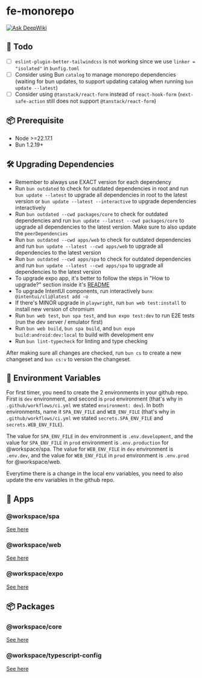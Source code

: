 # fe-monorepo

[![Ask DeepWiki](https://deepwiki.com/badge.svg)](https://deepwiki.com/rifandani/fe-monorepo)

## 🎯 Todo

- [ ] `eslint-plugin-better-tailwindcss` is not working since we use `linker = "isolated"` in `bunfig.toml`
- [ ] Consider using Bun `catalog` to manage monorepo dependencies (waiting for bun updates, to support updating catalog when running `bun update --latest`)
- [ ] Consider using `@tanstack/react-form` instead of `react-hook-form` (`next-safe-action` still does not support `@tanstack/react-form`)

## 📦 Prerequisite

- Node >=22.17.1
- Bun 1.2.19+

## 🛠️ Upgrading Dependencies

- Remember to always use EXACT version for each dependency
- Run `bun outdated` to check for outdated dependencies in root and run `bun update --latest` to upgrade all dependencies in root to the latest version or `bun update --latest --interactive` to upgrade dependencies interactively
- Run `bun outdated --cwd packages/core` to check for outdated dependencies and run `bun update --latest --cwd packages/core` to upgrade all dependencies to the latest version. Make sure to also update the `peerDependencies`
- Run `bun outdated --cwd apps/web` to check for outdated dependencies and run `bun update --latest --cwd apps/web` to upgrade all dependencies to the latest version
- Run `bun outdated --cwd apps/spa` to check for outdated dependencies and run `bun update --latest --cwd apps/spa` to upgrade all dependencies to the latest version
- To upgrade expo app, it's better to follow the steps in "How to upgrade?" section inside it's [README](./apps/expo/README.md)
- To upgrade IntentUI components, run interactively `bunx @intentui/cli@latest add -o`
- If there's MINOR upgrade in `playwright`, run `bun web test:install` to install new version of chromium
- Run `bun web test`, `bun spa test`, and `bun expo test:dev` to run E2E tests (run the dev server / emulator first)
- Run `bun web build`, `bun spa build`, and `bun expo build:android:dev:local` to build with development env
- Run `bun lint-typecheck` for linting and type checking

After making sure all changes are checked, run `bun cs` to create a new changeset and `bun cs:v` to version the changeset.

## 📝 Environment Variables

For first timer, you need to create the 2 environments in your github repo.
First is `dev` environment, and second is `prod` environment (that's why in `.github/workflows/ci.yml` we stated `environment: dev`).
In both environments, name it `SPA_ENV_FILE` and `WEB_ENV_FILE` (that's why in `.github/workflows/ci.yml` we stated `secrets.SPA_ENV_FILE` and `secrets.WEB_ENV_FILE`).

The value for `SPA_ENV_FILE` in `dev` environment is `.env.development`, and the value for `SPA_ENV_FILE` in `prod` environment is `.env.production` for @workspace/spa.
The value for `WEB_ENV_FILE` in `dev` environment is `.env.dev`, and the value for `WEB_ENV_FILE` in `prod` environment is `.env.prod` for @workspace/web.

Everytime there is a change in the local env variables, you need to also update the env variables in the github repo.

## 📱 Apps

### @workspace/spa

[See here](./apps/spa/README.md)

### @workspace/web

[See here](./apps/web/README.md)

### @workspace/expo

[See here](./apps/expo/README.md)

## 📦 Packages

### @workspace/core

[See here](./packages/core/README.md)

### @workspace/typescript-config

[See here](./packages/typescript-config/README.md)
